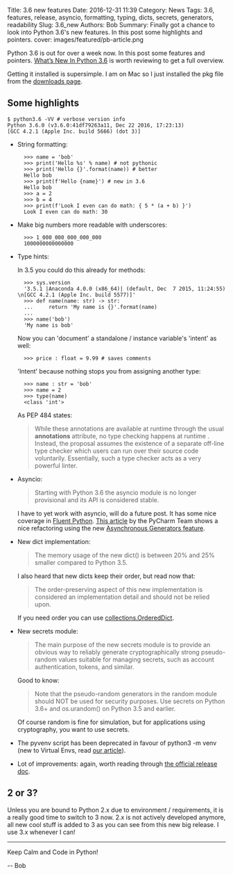 Title: 3.6 new features
Date: 2016-12-31 11:39
Category: News
Tags: 3.6, features, release, asyncio, formatting, typing, dicts, secrets, generators, readability
Slug: 3.6_new
Authors: Bob
Summary: Finally got a chance to look into Python 3.6's new features. In this post some highlights and pointers.
cover: images/featured/pb-article.png

Python 3.6 is out for over a week now. In this post some features and pointers. [What’s New In Python 3.6](https://docs.python.org/3.6/whatsnew/3.6.html) is worth reviewing to get a full overview.

Getting it installed is supersimple. I am on Mac so I just installed the pkg file from the [downloads page](https://www.python.org/downloads/).

## Some highlights

~~~~
$ python3.6 -VV # verbose version info
Python 3.6.0 (v3.6.0:41df79263a11, Dec 22 2016, 17:23:13) 
[GCC 4.2.1 (Apple Inc. build 5666) (dot 3)]
~~~~

* String formatting: 

		>>> name = 'bob'
		>>> print('Hello %s' % name) # not pythonic
		>>> print('Hello {}'.format(name)) # better
		Hello bob
		>>> print(f'Hello {name}') # new in 3.6
		Hello bob
		>>> a = 2
		>>> b = 4
		>>> print(f'Look I even can do math: { 5 * (a + b) }')
		Look I even can do math: 30

* Make big numbers more readable with underscores: 

		>>> 1_000_000_000_000_000
		1000000000000000

* Type hints:

	In 3.5 you could do this already for methods:

		>>> sys.version
		'3.5.1 |Anaconda 4.0.0 (x86_64)| (default, Dec  7 2015, 11:24:55) \n[GCC 4.2.1 (Apple Inc. build 5577)]'
		>>> def name(name: str) -> str:
		...     return 'My name is {}'.format(name)
		... 
		>>> name('bob')
		'My name is bob'

	Now you can 'document' a standalone / instance variable's 'intent' as well:

		>>> price : float = 9.99 # saves comments

	'Intent' because nothing stops you from assigning another type: 

		>>> name : str = 'bob'
		>>> name = 2
		>>> type(name)
		<class 'int'>

	As PEP 484 states:

	> While these annotations are available at runtime through the usual __annotations__ attribute, no type checking happens at runtime . Instead, the proposal assumes the existence of a separate off-line type checker which users can run over their source code voluntarily. Essentially, such a type checker acts as a very powerful linter. 

* Asyncio:

	> Starting with Python 3.6 the asyncio module is no longer provisional and its API is considered stable.

	I have to yet work with asyncio, will do a future post. It has some nice coverage in [Fluent Python](http://amzn.to/2lxsmBg). [This article](https://blog.jetbrains.com/pycharm/2016/12/python-3-6-a-quick-look/) by the PyCharm Team shows a nice refactoring using the new [Asynchronous Generators feature](https://docs.python.org/dev/whatsnew/3.6.html#pep-525-asynchronous-generators).

* New dict implementation: 

	> The memory usage of the new dict() is between 20% and 25% smaller compared to Python 3.5. 

	I also heard that new dicts keep their order, but read now that:

	> The order-preserving aspect of this new implementation is considered an implementation detail and should not be relied upon.

	If you need order you can use [collections.OrderedDict](https://docs.python.org/3.6/library/collections.html#collections.OrderedDict).

* New secrets module: 

	> The main purpose of the new secrets module is to provide an obvious way to reliably generate cryptographically strong pseudo-random values suitable for managing secrets, such as account authentication, tokens, and similar.

	Good to know: 

	> Note that the pseudo-random generators in the random module should NOT be used for security purposes. Use secrets on Python 3.6+ and os.urandom() on Python 3.5 and earlier.

	Of course random is fine for simulation, but for applications using cryptography, you want to use secrets.

* The pyvenv script has been deprecated in favour of python3 -m venv (new to Virtual Envs, read [our article](http://pybit.es/the-beauty-of-virtualenv.html)).

* Lot of improvements: again, worth reading through [the official release doc](https://docs.python.org/3.6/whatsnew/3.6.html). 

## 2 or 3?

Unless you are bound to Python 2.x due to environment / requirements, it is a really good time to switch to 3 now. 2.x is not actively developed anymore, all new cool stuff is added to 3 as you can see from this new big release. I use 3.x whenever I can!

---

Keep Calm and Code in Python!

-- Bob
